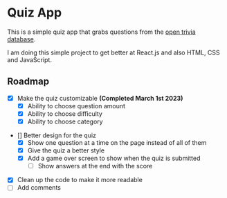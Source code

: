 # Quiz App

This is a simple quiz app that grabs questions from the [open trivia database](https://opentdb.com/api_config.php).

I am doing this simple project to get better at React.js and also HTML, CSS and JavaScript.

## Roadmap

-   [x] Make the quiz customizable **(Completed March 1st 2023)**
    -   [x] Ability to choose question amount
    -   [x] Ability to choose difficulty
    -   [x] Ability to choose category
-   [] Better design for the quiz
    -   [x] Show one question at a time on the page instead of all of them
    -   [x] Give the quiz a better style
    -   [x] Add a game over screen to show when the quiz is submitted
        -   [ ] Show answers at the end with the score
-   [x] Clean up the code to make it more readable
-   [ ] Add comments
